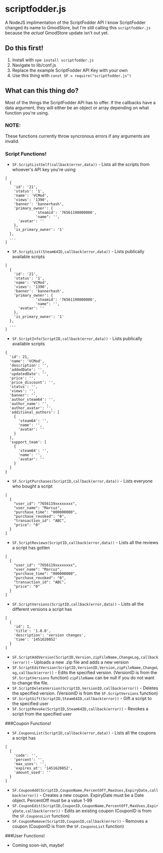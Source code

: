 # scriptfodder.js
A NodeJS implimentation of the ScriptFodder API
I know ScriptFodder changed its name to GmodStore, but I'm still calling this `scriptfodder.js` because the _actual_ GmodStore update isn't out yet.
## Do this first!
1. Install with ```npm install scriptfodder.js```
2. Navigate to lib/conf.js
3. Replace the example ScriptFodder API Key with your own
4. Use this thing with ```const SF = require("scriptfodder.js")```

## What can this thing do?
Most of the things the ScriptFodder API has to offer. If the callbacks have a data argument, they will either be an object or array depending on what function you're using.
### NOTE:
These functions currently throw syncronous errors if any arguments are invalid.
### Script Functions!
* ```SF.ScriptListSelf(callback(error,data))``` - Lists all the scripts from whoever's API key you're using
```
[
  {
    'id': '21',
    'status': '1',
    'name': 'VCMod',
    'views': '1390',
    'banner': 'bannerhash',
    'primary_owner': {
              'steamid': '76561190000000',
              'name": '',
      'avatar': ''
    },
    'is_primary_owner': '1'
  },
  ...
]
```
* ```SF.ScriptList(Steam64ID,callback(error,data))``` - Lists publically available scripts
```
[
  {
    'id': '21',
    'status': '1',
    'name': 'VCMod',
    'views': '1390',
    'banner': 'bannerhash',
    'primary_owner': {
              'steamid': '76561190000000',
              'name": '',
      'avatar': ''
    },
    'is_primary_owner': '1'
  },
  ...
]
```
* ```SF.ScriptInfo(ScriptID,callback(error,data))``` - Lists publically available scripts
```
{
  'id': 21,
  'name': 'VCMod',
  'description': '',
  'addedDate': '',
  'updatedDate': '',
  'price': '',
  'price_discount': '',
  'status': '',
  'views': '',
  'banner': '',
  'author_steam64': '',
  'author_name': '',
  'author_avatar': '',
  'additional_authors': [
    {
      'steam64': '',
      'name': '',
      'avatar': ''
    }
  ],
  'support_team': [
    {
      'steam64': '',
      'name': '',
      'avatar': ''
    }
  ]
}
```
* ```SF.ScriptPurchases(ScriptID,callback(error,data))``` - Lists everyone who bought a script
```
[
  {
    "user_id": "7656119xxxxxxxx",
    "user_name": "Marcuz",
    "purchase_time": "000000000",
    "purchase_revoked": "0",
    "transaction_id": "ABC",
    "price": "0"
  }
]
```
* ```SF.ScriptReviews(ScriptID,callback(error,data))``` - Lists all the reviews a script has gotten
```
[
  {
    "user_id": "7656119xxxxxxxx",
    "user_name": "Marcuz",
    "purchase_time": "000000000",
    "purchase_revoked": "0",
    "transaction_id": "ABC",
    "price": "0"
  }
]
```
* ```SF.ScriptVersions(ScriptID,callback(error,data))``` - Lists all the different versions a script has
```
[
  {
    'id': 1,
    'title': '1.0.0',
    'description': 'version changes',
    'time': '1451620852'
  }
]
```
* ```SF.ScriptAddVersion(ScriptID,Version,zipFileName,ChangeLog,callback(error))``` - Uploads a new .zip file and adds a new version
* ```SF.ScriptEditVersion(ScriptID,VersionID,Version,zipFileName,ChangeLog,callback(error))``` - Edits the specified version. (VersionID is from the ```SF.ScriptVersions``` function) ```zipFileName``` can be null if you do not want to change the file.
* ```SF.ScriptDeleteVersion(ScriptID,VersionID,callback(error))``` - Deletes the specified version. (VersionID is from the ```SF.ScriptVersions``` function)
* ```SF.ScriptGift(ScriptID,Steam64ID,callback(error))``` - Gift a script to the specified user
* ```SF.ScriptRevoke(ScriptID,Steam64ID,callback(error))``` - Revokes a script from the specified user

###Coupon Functions!
* ```SF.CouponsList(ScriptID,callback(error,data))``` - Lists all the coupons a script has
```
[
  {
    'code': '',
    'percent': '',
    'max_uses': '',
    'expires_at': '1451620852',
    'amount_used': ''
  }
]
```
* ```SF.CouponAdd(ScriptID,CouponName,PercentOff,MaxUses,ExpiryDate,callback(error))``` - Creates a new coupon. ExpiryDate must be a Date object. PercentOff must be a value 1-99
* ```SF.CouponEdit(ScriptID,CouponID,CouponName,PercentOff,MaxUses,ExpiryDate,callback(error))``` - Edits an existing coupon (CouponID is from the ```SF.CouponsList``` function)
* ```SF.CouponRemove(ScriptID,CouponID,callback(error))``` - Removes a coupon (CouponID is from the ```SF.CouponsList``` function)

###User Functions!
* Coming soon-ish, maybe!
